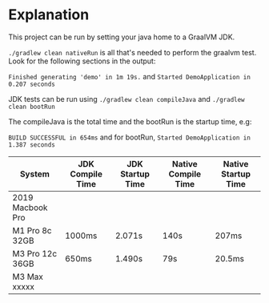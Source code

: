 # Explanation

This project can be run by setting your java home to a GraalVM JDK.

`./gradlew clean nativeRun` is all that's needed to perform the graalvm test.
Look for the following sections in the output:

`Finished generating 'demo' in 1m 19s.` and `Started DemoApplication in 0.207 seconds`

JDK tests can be run using `./gradlew clean compileJava` and `./gradlew clean bootRun`

The compileJava is the total time and the bootRun is the startup time, e.g:

`BUILD SUCCESSFUL in 654ms` and for bootRun, `Started DemoApplication in 1.387 seconds`

| System           | JDK Compile Time | JDK Startup Time | Native Compile Time | Native Startup Time |
|------------------|------------------|------------------|---------------------|---------------------|
| 2019 Macbook Pro |                  |                  |                     |                     |
| M1 Pro  8c 32GB  | 1000ms           | 2.071s           | 140s                | 207ms               |
| M3 Pro 12c 36GB  | 650ms            | 1.490s           | 79s                 | 20.5ms              |
| M3 Max xxxxx     |                  |                  |                     |                     |
